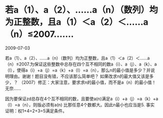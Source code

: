 # 若a（1）、a（2）、……a（n）（数列）均为正整数，且a（1）＜a（2）＜……a（n）≤2007.……
2009-07-03


若a（1）、a（2）、……a（n）（数列）均为正整数，且a（1）＜a（2）＜……a（n）≤2007.为保证这些整数中总存在四个互不相同的数a（i）、a（j）、a（k）、a（l），使得a（i）+a（j）=a（k）+a（l）=a（n），那么n的最小值是多少？并说明理由。谢谢！题目没有错，不应该那么简单吧？ 如果改求n的最大值又该是多少，？ （2007）修正：大家注意，要求求n的最小值，而不是a（n）的最小值！ 无奈……


因为要保证zd总存在4个互不相同的数，且要使a(n)满足a（i）+a（j）=a（k）+a（l）=a（n），则版必须有a(n) 比那任意4个数都大。因此n最小也应当是5. 事实证明：权1+4=2+3=5满足条件。
